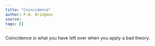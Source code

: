 ```yaml
---
title: "Coincidence"
author: P.W. Bridgman
source:
tags: []
---
```


Coincidence is what you have left over when you apply a bad theory.
